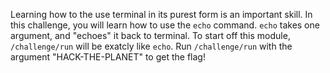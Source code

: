 Learning how to the use terminal in its purest form is an important skill. In this challenge, you will learn how to use the `echo` command. `echo` takes one argument, and "echoes" it back to terminal. To start off this module, `/challenge/run` will be exatcly like `echo`. Run `/challenge/run` with the argument "HACK-THE-PLANET" to get the flag!